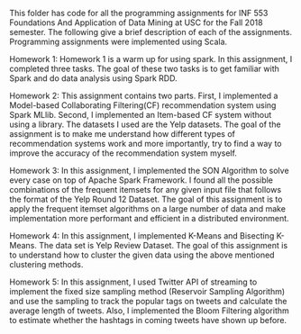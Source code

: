 This folder has code for all the programming assignments for INF 553 Foundations And Application of Data Mining at USC for the Fall 2018 semester. The following give a brief description of each of the assignments. Programming assignments were implemented using Scala.

Homework 1:
Homework 1 is a warm up for using spark. In this assignment, I completed three tasks. The goal of these two tasks is to get familiar with Spark and do data analysis using Spark RDD.

Homework 2:
This assignment contains two parts. First, I implemented a Model-based Collaborating Filtering(CF) recommendation system using Spark MLlib. Second, I implemented an Item-based CF system without using a library. The datasets I used are the Yelp datasets. The goal of the assignment is to make me understand how different types of recommendation systems work and more importantly, try to find a way to improve the accuracy of the recommendation system myself.

Homework 3:
In this assignment, I implemented the SON Algorithm to solve every case on top of Apache Spark Framework. I found all the possible combinations of the frequent itemsets for any given input file that follows the format of the Yelp Round 12 Dataset. The goal of this assignment is to apply the frequent itemset algorithms on a large number of data and make implementation more performant and efficient in a distributed environment.

Homework 4:
In this assignment, I implemented K-Means and Bisecting K-Means. The data set is Yelp Review Dataset. The goal of this assignment is to understand how to cluster the given data using the above mentioned clustering methods.

Homework 5:
In this assignment, I used Twitter API of streaming to implement the fixed size sampling method (Reservoir Sampling Algorithm) and use the sampling to track the popular tags on tweets and calculate the average length of tweets. Also, I implemented the Bloom Filtering algorithm to estimate whether the hashtags in coming tweets have shown up before.
